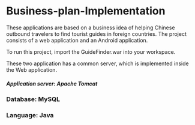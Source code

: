 # Business-plan-Implementation #

These applications are based on a business idea of helping Chinese outbound travelers to find tourist guides in foreign countries.
The project consists of a web application and an Android application. 

To run this project, import the GuideFinder.war into your workspace. 

These two application has a common server, which is implemented inside the Web application.

##### Application server: Apache Tomcat
### Database: MySQL
### Language: Java